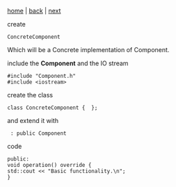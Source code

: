 [home](./page01.md) | [back](./page02.md) | [next](./page04.md)


create
```
ConcreteComponent
```

Which will be a Concrete implementation of Component.

include the **Component** and the IO stream
```
#include "Component.h"
#include <iostream>
```
create the class
```
class ConcreteComponent {  };
```
and extend it with
```
 : public Component 
```
code
```
public:
void operation() override {
std::cout << "Basic functionality.\n";
}
```

